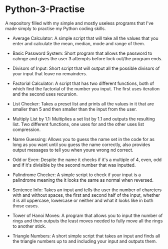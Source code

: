 # Python-3-Practise
A repository filled with my simple and mostly useless programs that I've made simply to practise my Python coding skills.

- Average Calculator: A simple script that will take all the values that you enter and calculate the mean, median, mode and range of them.

- Basic Password System: Short program that allows the password to cahnge and gives the user 3 attempts before lock out/the program ends.

- Divisors of Input: Short script that will output all the possible divisors of your input that leave no remainders.

- Factorial Calculator: A script that has two different functions, both of which find the factorial of the number you input. The first uses iteration and the second uses recursion.

- List Checker: Takes a preset list and prints all the values in it that are smaller than 5 and then smaller than the input from the user.

- Multiply List by 1.1: Multiplies a set list by 1.1 and outputs the resulting list. Two different functions, one uses for and the other uses list compression.

- Name Guessing: Allows you to guess the name set in the code for as long as you want until you guess the name correctly, also provides output messages to tell you when youre wrong nd correct.

- Odd or Even: Despite the name it checks if it's a multiple of 4, even, odd and if it's divisible by the second number that was inputted.

- Palindrome Checker: A simple script to check if your input is a palindrome meaning the it looks the same as normal when reversed.

- Sentence Info: Takes an input and tells the user the number of charcters with and without spaces, the first and second half of the input, whether it is all uppercase, lowercase or neither and what it looks like in both those cases.

- Tower of Hanoi Moves: A program that allows you to input the number of rings and then outputs the least moves needed to fully move all the rings to another stick.

- Triangle Numbers: A short simple script that takes an input and finds all the triangle numbers up to and including your input and outputs them.
